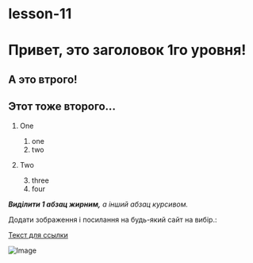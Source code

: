 # lesson-11

# Привет, это заголовок 1го уровня!


## А это втрого!
## Этот тоже второго...



1. One

    1. one
    2. two

2. Two

    3. three
    4. four
    
    

 ***Виділити 1 абзац жирним,***
 _а інший абзац курсивом._
 
 Додати зображення і посилання на будь-який сайт на вибір.:
 
 [Текст для ссылки](https://www.google.com)
 
 ![Image](https://github.com/{domestos2004}/{lesson-11}/raw/{master}/{imag}/bg.jpg)
